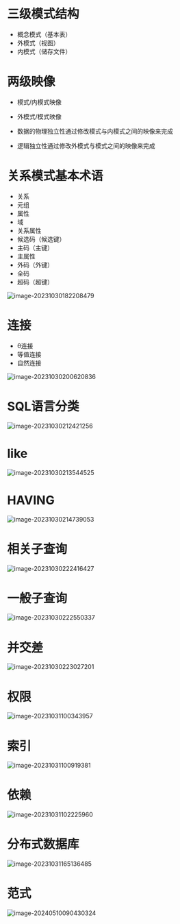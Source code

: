 # 三级模式结构

* 概念模式（基本表）
* 外模式（视图）
* 内模式（储存文件）

# 两级映像

* 模式/内模式映像
* 外模式/模式映像

* 数据的物理独立性通过修改模式与内模式之间的映像来完成
* 逻辑独立性通过修改外模式与模式之间的映像来完成

# 关系模式基本术语

* 关系
* 元组
* 属性
* 域
* 关系属性
* 候选码（候选键）
* 主码（主键）
* 主属性
* 外码（外键）
* 全码
* 超码（超键）

![image-20231030182208479](images/数据库/image-20231030182208479.png)

# 连接

* θ连接
* 等值连接
* 自然连接

![image-20231030200620836](images/数据库/image-20231030200620836.png)

# SQL语言分类

![image-20231030212421256](images/数据库/image-20231030212421256.png)

# like

![image-20231030213544525](images/数据库/image-20231030213544525.png)

# HAVING

![image-20231030214739053](images/数据库/image-20231030214739053.png)

# 相关子查询

![image-20231030222416427](images/数据库/image-20231030222416427.png)

# 一般子查询

![image-20231030222550337](images/数据库/image-20231030222550337.png)

# 并交差

![image-20231030223027201](images/数据库/image-20231030223027201.png)

# 权限

![image-20231031100343957](images/数据库/image-20231031100343957.png)

# 索引

![image-20231031100919381](images/数据库/image-20231031100919381.png)

# 依赖

![image-20231031102225960](images/数据库/image-20231031102225960.png)

# 分布式数据库

![image-20231031165136485](images/数据库/image-20231031165136485.png)

# 范式

![image-20240510090430324](images/数据库/image-20240510090430324.png)